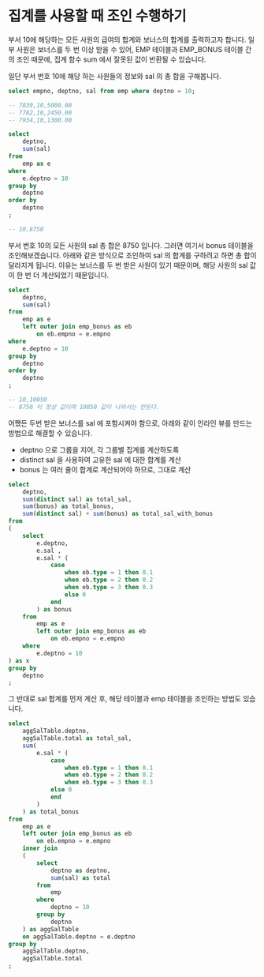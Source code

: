 # 집계를 사용할 때 조인 수행하기

부서 10에 해당하는 모든 사원의 급여의 합계와 보너스의 합계를 출력하고자 합니다. 일부 사원은 보너스를
두 번 이상 받을 수 있어, EMP 테이블과 EMP_BONUS 테이블 간의 조인 때문에, 집계 함수 sum 에서
잘못된 값이 반환될 수 있습니다.

일단 부서 번호 10에 해당 하는 사원들의 정보와 sal 의 총 합을 구해봅니다.

```sql
select empno, deptno, sal from emp where deptno = 10;

-- 7839,10,5000.00
-- 7782,10,2450.00
-- 7934,10,1300.00

select
    deptno,
    sum(sal)
from
    emp as e
where
    e.deptno = 10
group by
    deptno
order by
    deptno
;

-- 10,8750
```

부서 번호 10의 모든 사원의 sal 총 합은 8750 입니다. 그러면 여기서 bonus 테이블을 조인해보겠습니다.
아래와 같은 방식으로 조인하여 sal 의 합계를 구하려고 하면 총 합이 달라지게 됩니다. 이유는 보너스를
두 번 받은 사원이 있기 때문이며, 해당 사원의 sal 값이 한 번 더 계산되었기 때문입니다.

```sql
select
    deptno,
    sum(sal)
from
    emp as e
    left outer join emp_bonus as eb
        on eb.empno = e.empno
where
    e.deptno = 10
group by
    deptno
order by
    deptno
;

-- 10,10050
-- 8750 이 정상 값이며 10050 값이 나와서는 안된다.
```

어쨌든 두번 받은 보너스를 sal 에 포함시켜야 함으로, 아래와 같이 인라인 뷰를 만드는 방법으로 해결할 수
있습니다.

- deptno 으로 그룹을 지어, 각 그룹별 집계를 계산하도록
- distinct sal 을 사용하여 고유한 sal 에 대한 합계를 계산
- bonus 는 여러 줄이 합계로 계산되어야 하므로, 그대로 계산

```sql
select
    deptno,
    sum(distinct sal) as total_sal,
    sum(bonus) as total_bonus,
    sum(distinct sal) + sum(bonus) as total_sal_with_bonus
from
(
    select
        e.deptno,
        e.sal ,
        e.sal * (
            case
                when eb.type = 1 then 0.1
                when eb.type = 2 then 0.2
                when eb.type = 3 then 0.3
                else 0
            end
        ) as bonus
    from
        emp as e
        left outer join emp_bonus as eb
            on eb.empno = e.empno
    where
        e.deptno = 10
) as x
group by
    deptno
;
```

그 반대로 sal 합계를 먼저 계산 후, 해당 테이블과 emp 테이블을 조인하는 방법도 있습니다.

```sql
select
    aggSalTable.deptno,
    aggSalTable.total as total_sal,
    sum(
        e.sal * (
            case
                when eb.type = 1 then 0.1
                when eb.type = 2 then 0.2
                when eb.type = 3 then 0.3
            else 0
            end
        )
    ) as total_bonus
from
    emp as e
    left outer join emp_bonus as eb
        on eb.empno = e.empno
    inner join
    (
        select
            deptno as deptno,
            sum(sal) as total
        from
            emp
        where
            deptno = 10
        group by
            deptno
    ) as aggSalTable
    on aggSalTable.deptno = e.deptno
group by
    aggSalTable.deptno,
    aggSalTable.total
;
```
